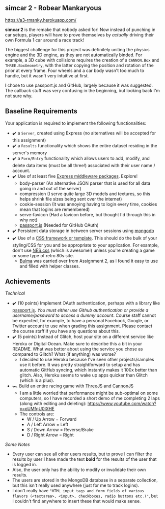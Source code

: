 ## simcar 2 - Robear Mankaryous

https://a3-rmanky.herokuapp.com/

**simcar 2** is the remake that nobody asked for! Now instead of punching in 
car setups, players will have to prove themselves by *actually* driving 
their own Formula 1 car around a race track!

The biggest challenge for this project was definitely uniting the physics engine and the 3D engine, as they are not automatically binded.
For example, a 3D cube with collisions requires the creation of a `CANNON.Box` and `THREE.BoxGeometry`, with the latter copying the position and rotation
of the prior at every frame. Four wheels and a car body wasn't too much to handle, but it wasn't very intuitive at first.

I chose to use passport.js and GitHub, largely because it was suggested. The callback stuff was very confusing in the beginning, but looking back I'm not sure why.

Baseline Requirements
---

Your application is required to implement the following functionalities:

- ✔️ a `Server`, created using Express (no alternatives will be accepted for this assignment)
- ✔️ a `Results` functionality which shows the entire dataset residing in the server's memory
- ✔️ a `Form/Entry` functionality which allows users to add, modify, and delete data items (must be all three!) associated with their user name / account.
- ✔️ Use of at least five [Express middleware packages](https://expressjs.com/en/resources/middleware.html). Explore! 
    - body-parser (An alternative JSON parser that is used for all data going in and out of the server)
    - compression (I serve quite large 3D models and textures, so this helps shrink file sizes being sent over the internet)
    - cookie-session (It was annoying having to login every time, cookies mean that logins are remembered)
    - serve-favicon (Had a favicon before, but thought I'd through this in why not)
    - [passport.js](http://www.passportjs.org/) (Needed for GitHub OAuth)
- ✔️ Persistent data storage in between server sessions using [mongodb](https://www.mongodb.com/cloud/atlas)
- ✔️ Use of a [CSS framework or template](https://github.com/troxler/awesome-css-frameworks). This should do the bulk of your styling/CSS for you and be appropriate to your application. For example, don't use [NES.css](https://nostalgic-css.github.io/NES.css/) (which is awesome!) unless you're creating a game or some type of retro 80s site.
    - [Bulma](https://bulma.io/) was carried over from Assignment 2, as I found it easy to use and filled with helper classes.

Achievements
---

*Technical*
- ✔️ (10 points) Implement OAuth authentication, perhaps with a library like [passport.js](http://www.passportjs.org/). *You must either use Github authentication or provide a username/password to access a dummy account*. Course staff cannot be expected, for example, to have a personal Facebook, Google, or Twitter account to use when grading this assignment. Please contact the course staff if you have any questions about this.
- ✔️ (5 points) Instead of Glitch, host your site on a different service like Heroku or Digital Ocean. Make sure to describe this a bit in your README. What was better about using the service you chose as compared to Glitch? What (if anything) was worse?
    - I decided to use Heroku because I've seen other projects/samples use it before. It was pretty straightforward to setup and has automatic GitHub syncing, which 
    instantly makes it 100x better than glitch. Also, Heroku seems to wake up apps quicker than Glitch (which is a plus).
- 🏎️ Build an entire racing game with [ThreeJS](https://threejs.org/) and [CannonJS](https://schteppe.github.io/cannon.js/)
    - I am a little worried that performance might be sub-optimal on some computers,
    so I have recorded a short demo of me completing 2 laps (along with editing and deleting): https://www.youtube.com/watch?v=oUMfqU0IXHE
    - The controls are:
        - W / Up Arrow = Forward
        - A / Left Arrow = Left
        - S / Down Arrow = Reverse/Brake
        - D / Right Arrow = Right

*Some Notes*
- Every user can see all other users results, but to prove I can filter the results by user I have made the text **bold**
for the results of the user that is logged in.
- Also, the user only has the ability to modify or invalidate their own results.
- The users are stored in the MongoDB database in a separate collection, but this isn't really used anywhere (just for me to track logins).
- I don't really have `"HTML input tags and form fields of various flavors (<textarea>, <input>, checkboxes, radio buttons etc.)"`, but I couldn't
    find anywhere to insert these that would make sense.

